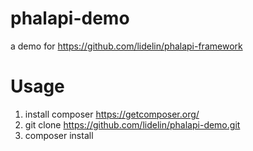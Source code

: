 # phalapi-demo 
a demo for https://github.com/lidelin/phalapi-framework 

# Usage
1. install composer https://getcomposer.org/
2. git clone https://github.com/lidelin/phalapi-demo.git
3. composer install
